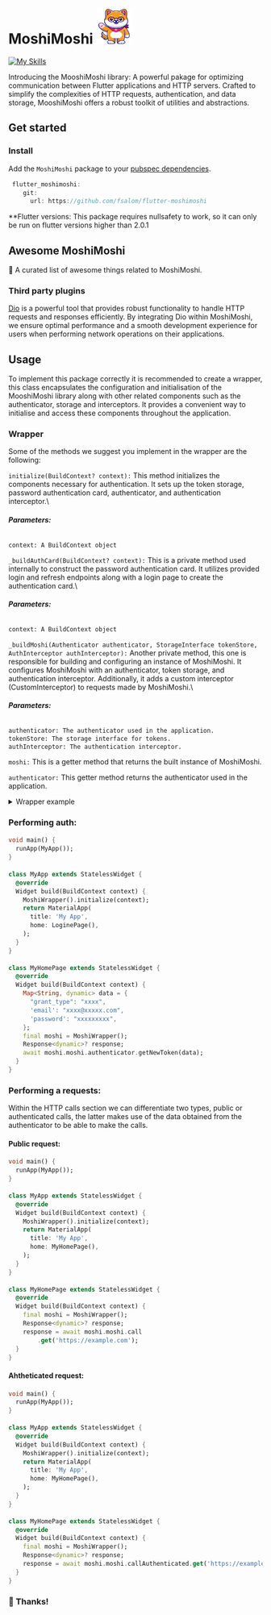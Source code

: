 # MoshiMoshi  <img src="/lib/docs/assets/moshiMoshiIcon.png" alt="image" width="70" height="70">
[![My Skills](https://skillicons.dev/icons?i=dart,flutter)](https://flutter.dev)

Introducing the MooshiMoshi library: A powerful pakage for optimizing communication between Flutter applications and HTTP servers. Crafted to simplify the complexities of HTTP requests, authentication, and data storage, MooshiMoshi offers a robust toolkit of utilities and abstractions.

## Get started

### Install

Add the `MoshiMoshi` package to your
[pubspec dependencies](https://pub.dev/packages/dio/install).
```dart
 flutter_moshimoshi:
    git:
      url: https://github.com/fsalom/flutter-moshimoshi
```
**Flutter versions: This package requires nullsafety to work, so it can only be run on flutter versions higher than 2.0.1


## Awesome MoshiMoshi

🎉 A curated list of awesome things related to MoshiMoshi.

### Third party plugins
[Dio](https://pub.dev/packages/dio) is a powerful tool that provides robust functionality to handle HTTP requests and responses efficiently. By integrating Dio within MoshiMoshi, we ensure optimal performance and a smooth development experience for users when performing network operations on their applications.
## Usage
To implement this package correctly it is recommended to create a wrapper, this class encapsulates the configuration and initialisation of the MooshiMoshi library along with other related components such as the authenticator, storage and interceptors. It provides a convenient way to initialise and access these components throughout the application.

### Wrapper
Some of the methods we suggest you implement in the wrapper are the following:

`initialize(BuildContext? context):`
This method initializes the components necessary for authentication. It sets up the token storage, password authentication card, authenticator, and authentication interceptor.\
   ###### **Parameters:** 
    context: A BuildContext object


`_buildAuthCard(BuildContext? context):`
This is a private method used internally to construct the password authentication card. It utilizes provided login and refresh endpoints along with a login page to create the authentication card.\
  ###### **Parameters:** 
    context: A BuildContext object


`_buildMoshi(Authenticator authenticator, StorageInterface tokenStore, AuthInterceptor authInterceptor):`
Another private method, this one is responsible for building and configuring an instance of MoshiMoshi. It configures MoshiMoshi with an authenticator, token storage, and authentication interceptor. Additionally, it adds a custom interceptor (CustomInterceptor) to requests made by MoshiMoshi.\
  ###### **Parameters:** 
    authenticator: The authenticator used in the application.
    tokenStore: The storage interface for tokens.
    authInterceptor: The authentication interceptor.


`moshi:`
This is a getter method that returns the built instance of MoshiMoshi.

`authenticator:`
This getter method returns the authenticator used in the application.

<details>
    <summary>Wrapper example</summary>
    <br>

```dart

class Endpoints {
  static final Endpoint loginEndpoint = Endpoint(
    url: '/auth/token',
    headers: {"Content-Type": "application/json"},
    method: Method.post,
  );

  static final Endpoint refreshEndpoint = Endpoint(
    url: '/auth/token',
    headers: {"Content-Type": "application/json"},
    method: Method.post,
  );
}

class MoshiWrapper {
  late final StorageInterface _tokenStore;
  late final PasswordAuthenticationCard _authCard;
  late final AuthInterceptor _authInterceptor;
  late final Authenticator _authenticator;
  late final MoshiMoshi _moshi;

  factory MoshiWrapper() => _singleton;
  MoshiWrapper._internal();

  static final MoshiWrapper _singleton = MoshiWrapper._internal();

  void initialize(BuildContext? context) {
    _tokenStore = SharedPreferencesStorage();
    _authCard = _buildAuthCard(context);
    _authenticator = Authenticator(_tokenStore, _authCard);
    _authInterceptor = AuthInterceptor(authenticator: _authenticator);
    _moshi = _buildMoshi(_authenticator, _tokenStore, _authInterceptor);
  }

  PasswordAuthenticationCard _buildAuthCard(BuildContext? context) {
    return PasswordAuthenticationCard(
      loginEndpoint: Endpoints.loginEndpoint,
      refreshEndpoint: Endpoints.refreshEndpoint,
      context: context,
      loginPage: const CharacterView(),
    );
  }

  MoshiMoshi _buildMoshi(
    Authenticator authenticator,
    StorageInterface tokenStore,
    AuthInterceptor authInterceptor,
  ) {
    final moshi = MoshiMoshi(
      authenticator: authenticator,
      storage: tokenStore,
      interceptor: authInterceptor,
    );
    moshi.call.interceptors.add(CustomInterceptor());
    return moshi;
  }

  MoshiMoshi get moshi => _moshi;
  Authenticator get authenticator => _authenticator;
}
```
</details>

### Performing auth:
```dart
void main() {
  runApp(MyApp());
}

class MyApp extends StatelessWidget {
  @override
  Widget build(BuildContext context) {
    MoshiWrapper().initialize(context); 
    return MaterialApp(
      title: 'My App',
      home: LoginePage(),
    );
  }
}

class MyHomePage extends StatelessWidget {
  @override
  Widget build(BuildContext context) {
    Map<String, dynamic> data = {
      "grant_type": "xxxx", 
      'email': "xxxx@xxxxx.com",
      'password': "xxxxxxxxx",
    };
    final moshi = MoshiWrapper(); 
    Response<dynamic>? response;
    await moshi.moshi.authenticator.getNewToken(data);
  }
}
```

### Performing a requests:
Within the HTTP calls section we can differentiate two types, public or authenticated calls, the latter makes use of the data obtained from the authenticator to be able to make the calls.
#### Public request:
```dart
void main() {
  runApp(MyApp());
}

class MyApp extends StatelessWidget {
  @override
  Widget build(BuildContext context) {
    MoshiWrapper().initialize(context); 
    return MaterialApp(
      title: 'My App',
      home: MyHomePage(),
    );
  }
}

class MyHomePage extends StatelessWidget {
  @override
  Widget build(BuildContext context) {
    final moshi = MoshiWrapper(); 
    Response<dynamic>? response;
    response = await moshi.moshi.call
        .get('https://example.com');
  }
}
```
#### Ahtheticated request:
```dart
void main() {
  runApp(MyApp());
}

class MyApp extends StatelessWidget {
  @override
  Widget build(BuildContext context) {
    MoshiWrapper().initialize(context); 
    return MaterialApp(
      title: 'My App',
      home: MyHomePage(),
    );
  }
}

class MyHomePage extends StatelessWidget {
  @override
  Widget build(BuildContext context) {
    final moshi = MoshiWrapper(); 
    Response<dynamic>? response;
    response = await moshi.moshi.callAuthenticated.get('https://example-auth.com');
  }
}
```
### 💖 Thanks!
